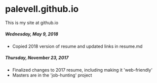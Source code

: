 # palevell.github.io

This is my site at github.io

##### Wednesday, May 9, 2018
- Copied 2018 version of resume and updated links in resume.md

##### Thursday, November 23, 2017
- Finalized changes to 2017 resume, including making it 'web-friendly'
- Masters are in the 'job-hunting' project

